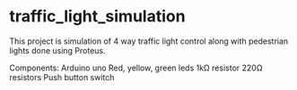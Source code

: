 # traffic_light_simulation

This project is simulation of 4 way traffic light control along with pedestrian lights done using Proteus. 

Components:
Arduino uno
Red, yellow, green leds
1kΩ resistor
220Ω resistors
Push button switch

